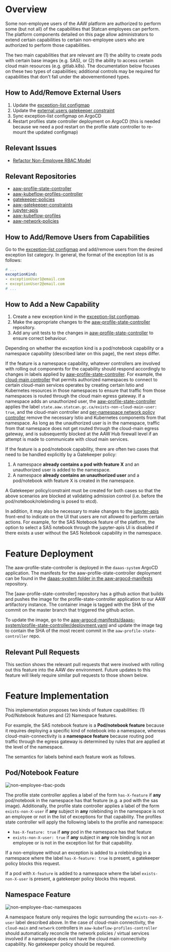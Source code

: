 # Overview

Some non-employee users of the AAW platform are authorized to perform some (but not all) of the capabilities that Statcan employees can perform. The platform components detailed on this page allow administrators to extend certain capabilities to certain non-employee users who are authorized to perform those capabilities.

The two main capabilities that are relevant are (1) the ability to create pods with certain base images (e.g. SAS), or (2) the ability to access certain cloud main resources (e.g. gitlab.k8s). The documentation below focuses on these two types of capabilities; additional controls may be required for capabilities that don't fall under the abovementioned types.

## How to Add/Remove External Users
1. Update the  [exception-list configmap](https://github.com/StatCan/aaw-kubeflow-profiles/blob/%40cbrown/1335-non-employee-rbac/non-employee-exceptions-config.jsonnet)
2. Update the [external users gatekeeper constraint](https://github.com/StatCan/aaw-gatekeeper-constraints/blob/main/deny-external-users/constraint.yaml)
3. Sync exception-list configmap on ArgoCD
4. Restart profiles state controller deployment on ArgoCD (this is needed because we need a pod restart on the profile state controller to re-mount the updated configmap)

## Relevant Issues

- [Refactor Non-Employee RBAC Model](https://github.com/StatCan/daaas/issues/1335)

## Relevant Repositories

- [aaw-profile-state-controller](https://github.com/StatCan/aaw-profile-state-controller)
- [aaw-kubeflow-profiles-controller](https://github.com/StatCan/aaw-kubeflow-profiles-controller)
- [gatekeeper-policies](https://github.com/StatCan/gatekeeper-policies)
- [aaw-gatekeeper-constraints](https://github.com/StatCan/aaw-gatekeeper-constraints)
- [jupyter-apis](https://github.com/StatCan/jupyter-apis)
- [aaw-kubeflow-profiles](https://github.com/StatCan/aaw-kubeflow-profiles)
- [aaw-network-policies](https://github.com/StatCan/aaw-network-policies)

## How to Add/Remove Users from Capabilities

Go to the [exception-list configmap](https://github.com/StatCan/aaw-kubeflow-profiles/blob/%40cbrown/1335-non-employee-rbac/non-employee-exceptions-config.jsonnet) and add/remove users from the desired exception list category. In general, the format of the exception list is as follows:

```yaml
# ...
exceptionKind:
- exceptionUser1@email.com
- exceptionUser2@email.com
# ...
```

## How to Add a New Capability

1. Create a new exception kind in the [exception-list configmap](https://github.com/StatCan/aaw-kubeflow-profiles/blob/%40cbrown/1335-non-employee-rbac/non-employee-exceptions-config.jsonnet).
2. Make the appropriate changes to the [aaw-profile-state-controller](https://github.com/StatCan/aaw-profile-state-controller) repository.
3. Add any unit tests to the changes in [aaw-profile-state-controller](https://github.com/StatCan/aaw-profile-state-controller) to ensure correct behaviour.

Depending on whether the exception kind is a pod/notebook capability or a namespace capability (described later on this page), the next steps differ.

If the feature is a namespace capability, whatever controllers are involved with rolling out components for the capability should respond accordingly to changes in labels applied by [aaw-profile-state-controller](https://github.com/StatCan/aaw-profile-state-controller). For example, the [cloud-main controller](https://github.com/StatCan/aaw-kubeflow-profiles-controller/blob/main/cmd/cloud-main.go) that permits authorized namespaces to connect to certain cloud-main services operates by creating certain Istio and Kubernetes resources in those namespaces to ensure that traffic from those namespaces is routed through the cloud main egress gateway. If a namespace adds an unauthorized user, the [aaw-profile-state-controller](https://github.com/StatCan/aaw-profile-state-controller) applies the label `state.aaw.statcan.gc.ca/exists-non-cloud-main-user: true`, and the cloud-main controller and [per-namespace network policy controller](https://github.com/StatCan/aaw-kubeflow-profiles-controller/blob/main/cmd/network.go) remove the necessary Istio and Kubernetes components from that namespace. As long as the unauthorized user is in the namespace, traffic from that namespace does not get routed through the cloud-main egress gateway, and is subsequently blocked at the AAW Hub firewall level if an attempt is made to communicate with cloud main services.

If the feature is a pod/notebook capability, there are often two cases that need to be handled explicitly by a Gatekeeper policy:

1. A namespace **already contains a pod with feature X** and an unauthorized user is added to the namespace.
2. A namespace **already contains an unauthorized user** and a pod/notebook with feature X is created in the namespace.

A Gatekeeper policy/constraint must be created for both cases so that the above scenarios are blocked at validating admission control (i.e. before the pod/notebook/rolebinding is posed to etcd).

In addition, it may also be necessary to make changes to the [jupyter-apis](https://github.com/StatCan/jupyter-apis) front-end to indicate on the UI that users are not allowed to perform certain actions. For example, for the SAS Notebook feature of the platform, the option to select a SAS notebook through the jupyter-apis UI is disabled if there exists a user without the SAS Notebook capability in the namespace.

# Feature Deployment

The aaw-profile-state-controller is deployed in the `daaas-system` ArgoCD application. The manifests for the aaw-profile-state-controller deployment can be found in the [daaas-system folder in the aaw-argocd-manifests](https://github.com/StatCan/aaw-argocd-manifests/tree/aaw-dev-cc-00/daaas-system/profile-state-controller) repository.

The [aaw-profile-state-controller] repository has a github action that builds and pushes the image for the profile-state-controller application to our AAW artifactory instance. The container image is tagged with the SHA of the commit on the master branch that triggered the github action.

To update the image, go to the [aaw-argocd-manifests/daaas-system/profile-state-controller/deployment.yaml](https://github.com/StatCan/aaw-argocd-manifests/tree/aaw-dev-cc-00/daaas-system/profile-state-controller/deployment.yaml) and update the image tag to contain the SHA of the most recent commit in the `aaw-profile-state-controller` repo.

## Relevant Pull Requests

This section shows the relevant pull requests that were involved with rolling out this feature into the AAW dev environment. Future updates to this feature will likely require similar pull requests to those shown below.



# Feature Implementation

This implementation proposes two kinds of feature capabilities: (1) Pod/Notebook features and (2) Namespace features.

For example, the SAS notebook feature is a **Pod/notebook feature** because it requires deploying a specific kind of notebook into a namespace, whereas cloud-main-connectivity is a **namespace feature** because routing pod traffic through the egress gateway is determined by rules that are applied at the level of the namespace.

The semantics for labels behind each feature work as follows.

## Pod/Notebook Feature

![non-employee-rbac-pods](non-employee-rbac-pod.png)

The profile state controller applies a label of the form `has-X-feature` if **any** pod/notebook in the namespace has that feature (e.g. a pod with the sas image). Additionally, the profile state controller applies a label of the form `exists-non-X-user` if **any** subject in **any** rolebinding in the namespace is not an employee or not in the list of exceptions for that capability. The profiles state controller will apply the following labels to the profile and namespace:

- `has-X-feature: true` if **any** pod in the namespace has that feature
- `exists-non-X-user: true` if **any** subject in **any** role binding is not an employee or is not in the exception list for that capability.

If a non-employee without an exception is added to a rolebinding in a namespace where the label `has-X-feature: true` is present, a gatekeeper policy blocks this request.

If a pod with `X-feature` is added to a namespace where the label `exists-non-X-user` is present, a gatekeeper policy blocks this request.

## Namespace Feature

![non-employee-rbac-namespaces](non-employee-rbac-ns.png)

A namespace feature only requires the logic surrounding the `exists-non-X-user` label described above. In the case of cloud-main connectivity, the `cloud-main` and `network` controllers in `aaw-kubeflow-profiles-controller` should automatically reconcile the network policies / virtual services involved if a namespace does not have the cloud main connectivity capability. No gatekeeper policy should be required.
